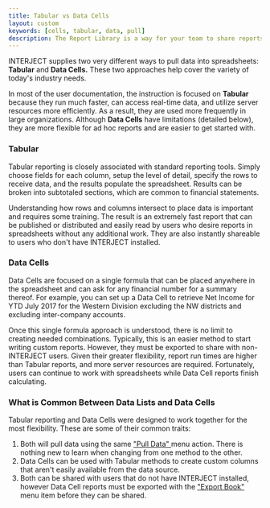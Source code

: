 ```yaml
---
title: Tabular vs Data Cells
layout: custom
keywords: [cells, tabular, data, pull]
description: The Report Library is a way for your team to share reports from a central location going beyond just a Sharepoint or a Shared Network Folder. The reports are uploaded to the library and can be accessed from any computer using Excel via INTERJECT.
---
```


INTERJECT supplies two very different ways to pull data into spreadsheets: **Tabular** and **Data Cells.** These two approaches help cover the variety of today's industry needs. 

In most of the user documentation, the instruction is focused on **Tabular** because they run much faster, can access real-time data, and utilize server resources more efficiently. As a result, they are used more frequently in large organizations. Although **Data Cells** have limitations (detailed below), they are more flexible for ad hoc reports and are easier to get started with. 

###  Tabular 

Tabular reporting is closely associated with standard reporting tools. Simply choose fields for each column, setup the level of detail, specify the rows to receive data, and the results populate the spreadsheet. Results can be broken into subtotaled sections, which are common to financial statements. 

Understanding how rows and columns intersect to place data is important and requires some training. The result is an extremely fast report that can be published or distributed and easily read by users who desire reports in spreadsheets without any additional work. They are also instantly shareable to users who don't have INTERJECT installed.

###  Data Cells 

Data Cells are focused on a single formula that can be placed anywhere in the spreadsheet and can ask for any financial number for a summary thereof. For example, you can set up a Data Cell to retrieve Net Income for YTD July 2017 for the Western Division excluding the NW districts and excluding inter-company accounts. 

Once this single formula approach is understood, there is no limit to creating needed combinations. Typically, this is an easier method to start writing custom reports. However, they must be exported to share with non-INTERJECT users. Given their greater flexibility, report run times are higher than Tabular reports, and more server resources are required. Fortunately, users can continue to work with spreadsheets while Data Cell reports finish calculating. 

###  What is Common Between Data Lists and Data Cells 

Tabular reporting and Data Cells were designed to work together for the most flexibility. These are some of their common traits: 

  1. Both will pull data using the same [ "Pull Data" ](/wPortal/INTERJECT-Ribbon-Menu-Items.html) menu action. There is nothing new to learn when changing from one method to the other. 
  2. Data Cells can be used with Tabular methods to create custom columns that aren't easily available from the data source. 
  3. Both can be shared with users that do not have  INTERJECT  installed, however Data Cell reports must be exported with the [ "Export Book" ](/wGetStarted/INTERJECT-Ribbon-Menu-Items.html) menu item before they can be shared. 



  

